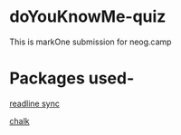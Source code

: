 # doYouKnowMe-quiz
This is markOne submission for neog.camp

# Packages used-
[readline sync](https://www.npmjs.com/package/readline-sync)


[chalk](https://www.npmjs.com/package/chalk)
